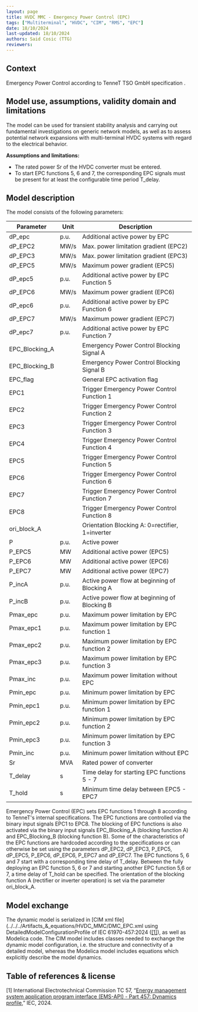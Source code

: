 ```yaml
---
layout: page 
title: HVDC MMC - Emergency Power Control (EPC)
tags: ["Multiterminal", "HVDC", "CIM", "RMS", "EPC"] 
date: 18/10/2024 
last-updated: 18/10/2024
authors: Said Cosic (TTG)
reviewers: 
---
```


## Context

Emergency Power Control according to TenneT TSO GmbH specification .

## Model use, assumptions, validity domain and limitations

The model can be used for transient stability analysis and carrying out fundamental investigations on generic network models, as well as to assess potential network expansions with multi-terminal HVDC systems with regard to the electrical behavior.

**Assumptions and limitations:**

 - The rated power Sr of the HVDC converter must be entered.
 - To start EPC functions 5, 6 and 7, the corresponding EPC signals must be present for at least the configurable time period T_delay.
 
## Model description 

The model consists of the following parameters:

| Parameter      | Unit | Description |
| --------------------------------| ----------------------------------- | ---------------------------------------------------- |
|	dP_epc	|	p.u.	|	Additional active power by EPC	|
|	dP_EPC2	|	MW/s	|	Max. power limitation gradient (EPC2)	|
|	dP_EPC3	|	MW/s	|	Max. power limitation gradient (EPC3)	|
|	dP_EPC5	|	MW/s	|	Maximum power gradient (EPC5)	|
|	dP_epc5	|	p.u.	|	Additional active power by EPC Function 5	|
|	dP_EPC6	|	MW/s	|	Maximum power gradient (EPC6)	|
|	dP_epc6	|	p.u.	|	Additional active power by EPC Function 6	|
|	dP_EPC7	|	MW/s	|	Maximum power gradient (EPC7)	|
|	dP_epc7	|	p.u.	|	Additional active power by EPC Function 7	|
|	EPC_Blocking_A	|		|	Emergency Power Control Blocking Signal A	|
|	EPC_Blocking_B	|		|	Emergency Power Control Blocking Signal B	|
|	EPC_flag	|		|	General EPC activation flag	|
|	EPC1	|		|	Trigger Emergency Power Control Function 1	|
|	EPC2	|		|	Trigger Emergency Power Control Function 2	|
|	EPC3	|		|	Trigger Emergency Power Control Function 3	|
|	EPC4	|		|	Trigger Emergency Power Control Function 4	|
|	EPC5	|		|	Trigger Emergency Power Control Function 5	|
|	EPC6	|		|	Trigger Emergency Power Control Function 6	|
|	EPC7	|		|	Trigger Emergency Power Control Function 7	|
|	EPC8	|		|	Trigger Emergency Power Control Function 8	|
|	ori_block_A	|		|	Orientation Blocking A: 0=rectifier, 1=inverter	|
|	P	|	p.u.	|	Active power	|
|	P_EPC5	|	MW	|	Additional active power (EPC5)	|
|	P_EPC6	|	MW	|	Additional active power (EPC6)	|
|	P_EPC7	|	MW	|	Additional active power (EPC7)	|
|	P_incA	|	p.u.	|	Active power flow at beginning of Blocking A	|
|	P_incB	|	p.u.	|	Active power flow at beginning of Blocking B	|
|	Pmax_epc	|	p.u.	|	Maximum power limitation by EPC	|
|	Pmax_epc1	|	p.u.	|	Maximum power limitation by EPC function 1	|
|	Pmax_epc2	|	p.u.	|	Maximum power limitation by EPC function 2	|
|	Pmax_epc3	|	p.u.	|	Maximum power limitation by EPC function 3	|
|	Pmax_inc	|	p.u.	|	Maximum power limitation without EPC	|
|	Pmin_epc	|	p.u.	|	Minimum power limitation by EPC	|
|	Pmin_epc1	|	p.u.	|	Minimum power limitation by EPC function 1	|
|	Pmin_epc2	|	p.u.	|	Minimum power limitation by EPC function 2	|
|	Pmin_epc3	|	p.u.	|	Minimum power limitation by EPC function 3	|
|	Pmin_inc	|	p.u.	|	Minimum power limitation without EPC	|
|	Sr	|	MVA	|	Rated power of converter	|
|	T_delay	|	s	|	Time delay for starting EPC functions 5 - 7	|
|	T_hold	|	s	|	Minimum time delay between EPC5 - EPC7	|

Emergency Power Control (EPC) sets EPC functions 1 through 8 according to TenneT's internal specifications. 
The EPC functions are controlled via the binary input signals EPC1 to EPC8. The blocking of EPC functions is also activated via the binary input signals EPC_Blocking_A (blocking function A) and EPC_Blocking_B (blocking function B).  Some of the characteristics of the EPC functions are hardcoded
according to the specifications or can otherwise be set using the parameters dP_EPC2, dP_EPC3, P_EPC5, dP_EPC5, P_EPC6, dP_EPC6, P_EPC7 and dP_EPC7.
The EPC functions 5, 6 and 7 start with a corresponding time delay of T_delay. Between the fully deploying an EPC function 5, 6 or 7 and starting another EPC function 5,6 or 7, a time delay of T_hold can be specified. 
The orientation of the blocking function A (rectifier or inverter operation) is set via the parameter ori_block_A.

## Model exchange

The dynamic model is serialized in [CIM xml file](../../../Artifacts_&_equations/HVDC_MMC/DMC_EPC.xml using DetailedModelConfigurationProfile of IEC 61970-457:2024 ([[1]](#1)), as well as Modelica code.
The CIM model includes classes needed to exchange the dynamic model configuration, i.e. the structure and connectivity of a detailed model, whereas the Modelica model includes equations which explicitly describe the model dynamics.


## Table of references & license

<a id="1">[1]</a>  International Electrotechnical Commission TC 57, “[Energy management system application program interface (EMS-API) - Part 457: Dynamics profile](https://webstore.iec.ch/en/publication/68910),” IEC, 2024.
